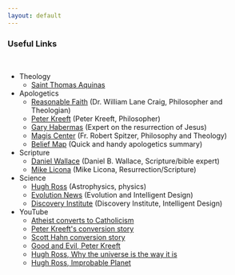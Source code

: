 ```yaml
---
layout: default
---
```


### Useful Links
&nbsp;

- Theology
  - [Saint Thomas Aquinas](http://www.saintaquinas.com/)
- Apologetics
  - [Reasonable Faith](https://www.reasonablefaith.org/) (Dr. William Lane Craig, Philosopher and Theologian)
  - [Peter Kreeft](http://peterkreeft.com/home.htm) (Peter Kreeft, Philosopher)
  - [Gary Habermas](http://www.garyhabermas.com/) (Expert on the resurrection of Jesus)
  - [Magis Center](https://www.magiscenter.com/) (Fr. Robert Spitzer, Philosophy and Theology)
  - [Belief Map](https://beliefmap.org/) (Quick and handy apologetics summary)
- Scripture
  - [Daniel Wallace](https://danielbwallace.com/) (Daniel B. Wallace, Scripture/bible expert)
  - [Mike Licona](https://risenjesus.com) (Mike Licona, Resurrection/Scripture)
- Science
  - [Hugh Ross](http://reasons.org) (Astrophysics, physics)
  - [Evolution News](https://evolutionnews.org)  (Evolution and Intelligent Design)
  - [Discovery Institute](https://discovery.org/id/) (Discovery Institute, Intelligent Design)
- YouTube
  - [Atheist converts to Catholicism](https://youtu.be/Z_Ab6l0q784)
  - [Peter Kreeft's conversion story](https://www.youtube.com/watch?v=VO2NGGmWBQo)
  - [Scott Hahn conversion story](https://www.youtube.com/watch?v=XilzGLfgd7A)
  - [Good and Evil, Peter Kreeft](https://www.youtube.com/watch?v=xliyujhwhNM)
  - [Hugh Ross, Why the universe is the way it is](https://www.youtube.com/watch?v=mzIVrcSyprU)
  - [Hugh Ross, Improbable Planet](https://www.youtube.com/watch?v=jNPSZwxEFME)
